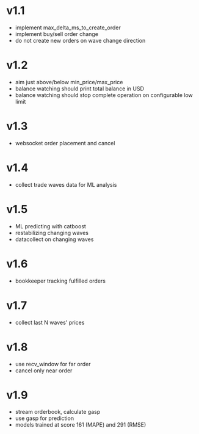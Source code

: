 # v1.1
* implement max_delta_ms_to_create_order
* implement buy/sell order change
* do not create new orders on wave change direction

# v1.2
- aim just above/below min_price/max_price
- balance watching should print total balance in USD
- balance watching should stop complete operation on configurable low limit

# v1.3
- websocket order placement and cancel

# v1.4
- collect trade waves data for ML analysis

# v1.5
- ML predicting with catboost
- restabilizing changing waves
- datacollect on changing waves

# v1.6
- bookkeeper tracking fulfilled orders

# v1.7
- collect last N waves' prices

# v1.8
- use recv_window for far order
- cancel only near order

# v1.9
- stream orderbook, calculate gasp
- use gasp for prediction
- models trained at score 161 (MAPE) and 291 (RMSE)

